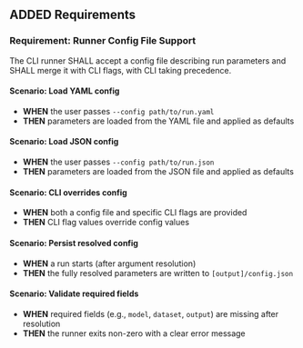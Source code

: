 ## ADDED Requirements

### Requirement: Runner Config File Support
The CLI runner SHALL accept a config file describing run parameters and SHALL merge it with CLI flags, with CLI taking precedence.

#### Scenario: Load YAML config
- **WHEN** the user passes `--config path/to/run.yaml`
- **THEN** parameters are loaded from the YAML file and applied as defaults

#### Scenario: Load JSON config
- **WHEN** the user passes `--config path/to/run.json`
- **THEN** parameters are loaded from the JSON file and applied as defaults

#### Scenario: CLI overrides config
- **WHEN** both a config file and specific CLI flags are provided
- **THEN** CLI flag values override config values

#### Scenario: Persist resolved config
- **WHEN** a run starts (after argument resolution)
- **THEN** the fully resolved parameters are written to `[output]/config.json`

#### Scenario: Validate required fields
- **WHEN** required fields (e.g., `model`, `dataset`, `output`) are missing after resolution
- **THEN** the runner exits non-zero with a clear error message
